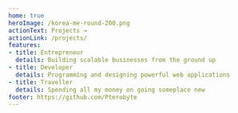 ```yaml
---
home: true
heroImage: /korea-me-round-200.png
actionText: Projects →
actionLink: /projects/
features:
- title: Entrepreneur
  details: Building scalable businesses from the ground up
- title: Developer
  details: Programming and designing powerful web applications
- title: Traveller
  details: Spending all my money on going someplace new
footer: https://github.com/Pterobyte
---
```

